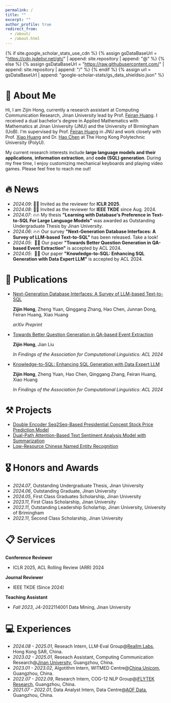 ```yaml
---
permalink: /
title: ""
excerpt: ""
author_profile: true
redirect_from: 
  - /about/
  - /about.html
---
```


{% if site.google_scholar_stats_use_cdn %}
{% assign gsDataBaseUrl = "https://cdn.jsdelivr.net/gh/" | append: site.repository | append: "@" %}
{% else %}
{% assign gsDataBaseUrl = "https://raw.githubusercontent.com/" | append: site.repository | append: "/" %}
{% endif %}
{% assign url = gsDataBaseUrl | append: "google-scholar-stats/gs_data_shieldsio.json" %}

<span class='anchor' id='about-me'></span>

# 👋 About Me
Hi, I am Zijin Hong, currently a research assistant at Computing Communication Research, Jinan University lead by Prof. [Feiran Huang](https://scholar.google.com/citations?user=of1vcxsAAAAJ&hl). I received a dual bachelor's degree in Applied Mathematics with Mathematics at Jinan University (JNU) and the University of Birmingham (UoB). I'm supervised by Prof. [Feiran Huang](https://scholar.google.com/citations?user=of1vcxsAAAAJ&hl) in JNU and work closely with Prof. [Xiao Huang](https://www4.comp.polyu.edu.hk/~xiaohuang/) and Dr. [Hao Chen](https://scholar.google.com/citations?user=7oeLWT0AAAAJ&hl) at The Hong Kong Polytechnic University (PolyU).

My current research interests include **large language models and their applications**, **information extraction**, and **code (SQL) generation**. During my free time, I enjoy customizing mechanical keyboards and playing video games. Please feel free to reach me out!

# 🔥 News
- *2024.09*: 📖📖 Invited as the reviewer for **ICLR 2025**.
- *2024.08*: 📖📖 Invited as the reviewer for **IEEE TKDE** since Aug. 2024.
- *2024.07*: 🔥🔥 My thesis **"Learning with Database's Preference in Text-to-SQL For Large Language Models"** was awarded as Outstanding Undergraduate Thesis by Jinan University.
- *2024.06*: 🔥🔥 Our survey **"Next-Generation Database Interfaces: A Survey of LLM-based Text-to-SQL"** has been released. Take a look!
- *2024.05*: &nbsp;🎉🎉 Our paper  **"Towards Better Question Generation in QA-based Event Extraction"** is accepted by ACL 2024.
- *2024.05*: &nbsp;🎉🎉 Our paper **"Knowledge-to-SQL: Enhancing SQL Generation with Data Expert LLM"** is accepted by ACL 2024.

# 📝 Publications 

- [Next-Generation Database Interfaces: A Survey of LLM-based Text-to-SQL](https://arxiv.org/abs/2406.08426)

  **Zijin Hong**, Zheng Yuan, Qinggang Zhang, Hao Chen, Junnan Dong, Feiran Huang, Xiao Huang

  *arXiv Preprint*

- [Towards Better Question Generation in QA-based Event Extraction](https://arxiv.org/abs/2405.10517)

  **Zijin Hong**, Jian Liu

  *In Findings of the Association for Computational Linguistics: ACL 2024*

- [Knowledge-to-SQL: Enhancing SQL Generation with Data Expert LLM](https://arxiv.org/abs/2402.11517)

  **Zijin Hong**, Zheng Yuan, Hao Chen, Qinggang Zhang, Feiran Huang, Xiao Huang

  *In Findings of the Association for Computational Linguistics: ACL 2024*

# ⚒️ Projects
- [Double Encoder Seq2Seq-Based Presidential Concept Stock Price Prediction Model](https://github.com/Rcrossmeister/DES-PSP)
- [Dual-Path Attention-Based Text Sentiment Analysis Model with Summarization](https://github.com/Rcrossmeister/DuPa-ASA)
- [Low-Resource Chinese Named Entity Recognition](https://github.com/Rcrossmeister/Small-SampleNER-Chinese)

# 🎖 Honors and Awards
- *2024.07*, Outstanding Undergraduate Thesis, Jinan University
- *2024.06*, Outstanding Graduate, Jinan University
- *2024.05*, First Class Graduates Scholarship, Jinan University
- *2023.11*, First Class Scholarship, Jinan University
- *2022.11*, Outstanding Leadership Scholarhip, Jinan University, University of Brimingham
- *2022.11*, Second Class Scholarship, Jinan University

# 📋 Services

**Conference Reviewer**

* ICLR 2025, ACL Rolling Review (ARR) 2024

**Journal Reviewer**

* IEEE TKDE (Since 2024)

**Teaching Assistant**

- *Fall 2023*, J4-2022114001 Data Mining, Jinan University

# 💻 Experiences
- *2024.08 - 2025.01*, Reseach Intern, LLM-Eval Group@[Reallm Labs](), Hong Kong SAR, China.
- *2023.02 - 2025.01*, Reseach Assistant, Computing Communication Research@[Jinan University](https://english.jnu.edu.cn/), Guangzhou, China.
- *2023.01 - 2023.02*, Algotithm Intern, WITMED Centre@[China Unicom](https://www.chinaunicom.com.hk/en/global/home.php), Guangzhou, China.
- *2022.07 - 2022.09*, Research Intern, COG-12 NLP Group@[iFLYTEK Research](https://www.iflytek.com/en/), Guangzhou, China.
- *2021.07 - 2022.01*, Data Analyst Intern, Data Centre@[AOF Data](http://www.aofidc.com/), Guangzhou, China.

